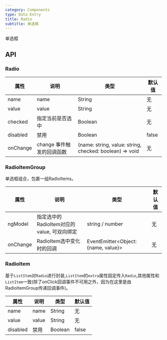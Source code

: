 ```yaml
---
category: Components
type: Data Entry
title: Radio
subtitle: 单选框
---
```


单选框

## API

### Radio

属性 | 说明 | 类型 | 默认值
----|-----|------|------
| name    |   name  | String |   无  |
| value    |  value  | String |   无  |
| checked    |   指定当前是否选中  | Boolean  | 无  |
| disabled      |  禁用  | Boolean |  false  |
| onChange    | change 事件触发的回调函数 | (name: string, value: string, checked: boolean) => void | 无  |

### RadioItemGroup

单选框组合，包裹一组RadioItems。

属性 | 说明 | 类型 | 默认值
----|-----|------|------
| ngModel    | 指定选中的RadioItem对应的value, 可双向绑定  | string / number |   无  |
| onChange    | RadioItem选中变化时的回调  | EventEmitter<Object: {name, value}> |   无  |

### RadioItem

基于`ListItem`对`Radio`进行封装,`ListItem`的`extra`属性固定传入`Radio`,其他属性和`ListItem`一致(除了onClick回调事件不可用之外，因为在这里是由RadioItemGroup传递回调事件)。

属性 | 说明 | 类型 | 默认值
----|-----|------|------
| name    |   name  | String |   无  |
| value    |  value  | String |   无  |
| disabled      |  禁用  | Boolean |  false  |
